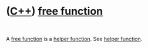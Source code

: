 
 

 

 

 

 

([C++](Cpp.md)) [free function](CppFreeFunction.md)
=====================================================

 

A [free function](CppFreeFunction.md) is a [helper
function](CppHelperFunction.md). See [helper
function](CppHelperFunction.md).

 

 

 

 

 

 

